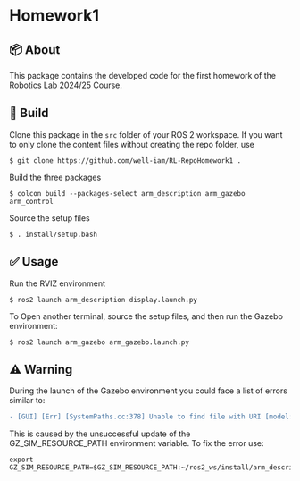 # Homework1

## :package: About

This package contains the developed code for the first homework of the Robotics Lab 2024/25 Course.

## :hammer: Build
Clone this package in the `src` folder of your ROS 2 workspace.  If you want to only clone the content files without creating the repo folder, use
```
$ git clone https://github.com/well-iam/RL-RepoHomework1 .
```
Build the three packages
```
$ colcon build --packages-select arm_description arm_gazebo arm_control
```
Source the setup files
```
$ . install/setup.bash
```

## :white_check_mark: Usage
Run the RVIZ environment
```
$ ros2 launch arm_description display.launch.py
```
To 
Open another terminal, source the setup files, and then run the Gazebo environment:
```
$ ros2 launch arm_gazebo arm_gazebo.launch.py
```

## :warning: Warning
During the launch of the Gazebo environment you could face a list of errors similar to:
```diff
- [GUI] [Err] [SystemPaths.cc:378] Unable to find file with URI [model://arm_description/meshes/base_link.stl]
```
This is caused by the unsuccessful update of the GZ_SIM_RESOURCE_PATH environment variable. To fix the error use:
```
export GZ_SIM_RESOURCE_PATH=$GZ_SIM_RESOURCE_PATH:~/ros2_ws/install/arm_description/share
```
